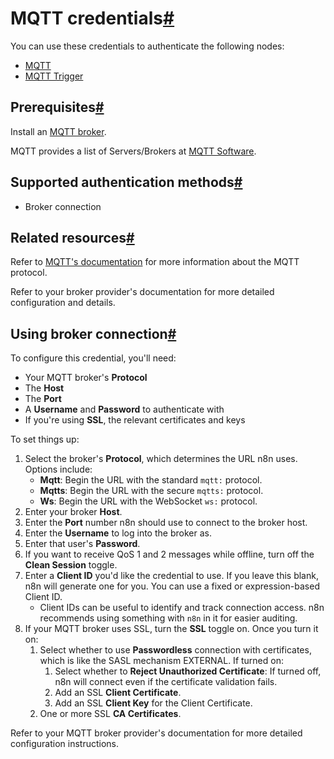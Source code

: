 [](https://github.com/n8n-io/n8n-docs/edit/main/docs/integrations/builtin/credentials/mqtt.md "Edit this page")

# MQTT credentials[#](#mqtt-credentials "Permanent link")

You can use these credentials to authenticate the following nodes:

*   [MQTT](../../app-nodes/n8n-nodes-base.mqtt/)
*   [MQTT Trigger](../../trigger-nodes/n8n-nodes-base.mqtttrigger/)

## Prerequisites[#](#prerequisites "Permanent link")

Install an [MQTT broker](https://mqtt.org/).

MQTT provides a list of Servers/Brokers at [MQTT Software](https://mqtt.org/software/).

## Supported authentication methods[#](#supported-authentication-methods "Permanent link")

*   Broker connection

## Related resources[#](#related-resources "Permanent link")

Refer to [MQTT's documentation](https://mqtt.org/) for more information about the MQTT protocol.

Refer to your broker provider's documentation for more detailed configuration and details.

## Using broker connection[#](#using-broker-connection "Permanent link")

To configure this credential, you'll need:

*   Your MQTT broker's **Protocol**
*   The **Host**
*   The **Port**
*   A **Username** and **Password** to authenticate with
*   If you're using **SSL**, the relevant certificates and keys

To set things up:

1.  Select the broker's **Protocol**, which determines the URL n8n uses. Options include:
    *   **Mqtt**: Begin the URL with the standard `mqtt:` protocol.
    *   **Mqtts**: Begin the URL with the secure `mqtts:` protocol.
    *   **Ws**: Begin the URL with the WebSocket `ws:` protocol.
2.  Enter your broker **Host**.
3.  Enter the **Port** number n8n should use to connect to the broker host.
4.  Enter the **Username** to log into the broker as.
5.  Enter that user's **Password**.
6.  If you want to receive QoS 1 and 2 messages while offline, turn off the **Clean Session** toggle.
7.  Enter a **Client ID** you'd like the credential to use. If you leave this blank, n8n will generate one for you. You can use a fixed or expression-based Client ID.
    *   Client IDs can be useful to identify and track connection access. n8n recommends using something with `n8n` in it for easier auditing.
8.  If your MQTT broker uses SSL, turn the **SSL** toggle on. Once you turn it on:
    1.  Select whether to use **Passwordless** connection with certificates, which is like the SASL mechanism EXTERNAL. If turned on:
        1.  Select whether to **Reject Unauthorized Certificate**: If turned off, n8n will connect even if the certificate validation fails.
        2.  Add an SSL **Client Certificate**.
        3.  Add an SSL **Client Key** for the Client Certificate.
    2.  One or more SSL **CA Certificates**.

Refer to your MQTT broker provider's documentation for more detailed configuration instructions.
